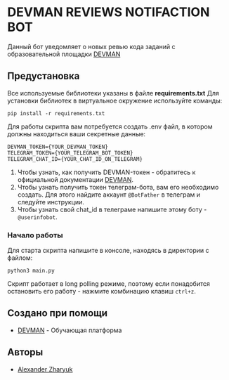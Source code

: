 # DEVMAN REVIEWS NOTIFACTION BOT

Данный бот уведомляет о новых ревью кода заданий с образовательной площадки [DEVMAN](https://dvmn.org/)

## Предустановка

Все используемые библиотеки указаны в файле **requirements.txt**
Для установки библиотек в виртуальное окружение используйте команды:

```
pip install -r requirements.txt
```

Для работы скрипта вам потребуется создать .env файл, в котором должны находиться ваши секретные данные:

```
DEVMAN_TOKEN={YOUR_DEVMAN_TOKEN}
TELEGRAM_TOKEN={YOUR_TELEGRAM_BOT_TOKEN}
TELEGRAM_CHAT_ID={YOUR_CHAT_ID_ON_TELEGRAM}
```

1. Чтобы узнать, как получить DEVMAN-токен - обратитесь к официальной документации [DEVMAN](https://dvmn.org/api/docs/).
2. Чтобы узнать получить токен телеграм-бота, вам его необходимо создать. Для этого найдите аккаунт `@BotFather` в телеграм и следуйте инструкции.
3. Чтобы узнать свой chat_id в телеграме напишите этому боту - `@userinfobot`.

### Начало работы

Для старта скрипта напишите в консоле, находясь в директории с файлом:
```
python3 main.py
```
Скрипт работает в long polling режиме, поэтому если понадобится остановить его работу - нажмите комбинацию клавиш `ctrl+z`.

## Создано при помощи

* [DEVMAN](https://dvmn.org/) - Обучающая платформа

## Авторы

* [Alexander Zharyuk](https://gist.github.com/AlexanderZharyuk)

